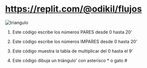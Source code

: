 # https://replit.com/@odikil/flujos

![triangulo](https://github.com/pedro-donoso/triangulo/assets/68760595/be50f95d-3ce0-47b1-8848-bc0b023ff92a)


1) Este código escribe los números PARES desde 0 hasta 20'

2) Este código escribe los números IMPARES desde 0 hasta 20'

3) Este código muestra la tabla de multiplicar del 0 hasta el 9'

4) Este código dibuja un triángulo' con asterisco * o gato #
